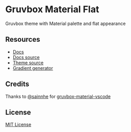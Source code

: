# Gruvbox Material Flat

Gruvbox theme with Material palette and flat appearance

## Resources

- [Docs](https://code.visualstudio.com/api/extension-guides/color-theme)
- [Docs source](https://github.com/microsoft/vscode-docs/blob/main/api/references/theme-color.md)
- [Theme source](https://github.com/microsoft/vscode/tree/main/src/vs/platform/theme/common/colors)
- [Gradient generator](https://colordesigner.io/gradient-generator)

## Credits

Thanks to [@sainnhe](https://github.com/sainnhe) for [gruvbox-material-vscode](https://github.com/sainnhe/gruvbox-material-vscode)

## License

[MIT License](LICENSE)
